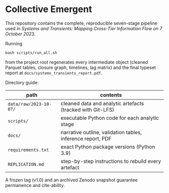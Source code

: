 # Collective Emergent

This repository contains the complete, reproducible seven-stage pipeline used
in *Systems and Transients: Mapping Cross-Tier Information Flow on 7 October 2023*.

Running

    bash scripts/run_all.sh

from the project root regenerates every intermediate object (cleaned Parquet
tables, closure graph, timelines, lag matrix) and the final typeset report at
`docs/systems_transients_report.pdf`.

Directory guide:

| path                                   | contents                                                         |
|----------------------------------------|------------------------------------------------------------------|
| `data/raw/2023-10-07/`                 | cleaned data and analytic artefacts (tracked with Git-LFS)       |
| `scripts/`                             | executable Python code for each analytic stage                   |
| `docs/`                                | narrative outline, validation tables, inference report, PDF      |
| `requirements.txt`                     | exact Python package versions (Python 3.9)                       |
| `REPLICATION.md`                       | step-by-step instructions to rebuild every artefact              |

A frozen tag (v1.0) and an archived Zenodo snapshot guarantee permanence and
cite-ability.
